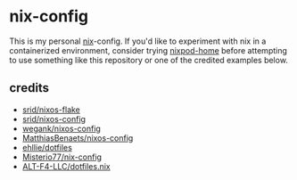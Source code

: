 # nix-config

This is my personal [nix](https://nix.dev/reference/nix-manual.html)-config.
If you'd like to experiment with nix in a containerized environment, consider
trying [nixpod-home](https://github.com/cameronraysmith/nixpod-home) before
attempting to use something like this repository or one of the credited
examples below.

## credits

- [srid/nixos-flake](https://github.com/srid/nixos-flake)
- [srid/nixos-config](https://github.com/srid/nixos-config)
- [wegank/nixos-config](https://github.com/wegank/nixos-config)
- [MatthiasBenaets/nixos-config](https://github.com/MatthiasBenaets/nixos-config)
- [ehllie/dotfiles](https://github.com/ehllie/dotfiles)
- [Misterio77/nix-config](https://github.com/Misterio77/nix-config)
- [ALT-F4-LLC/dotfiles.nix](https://github.com/ALT-F4-LLC/dotfiles.nix)
